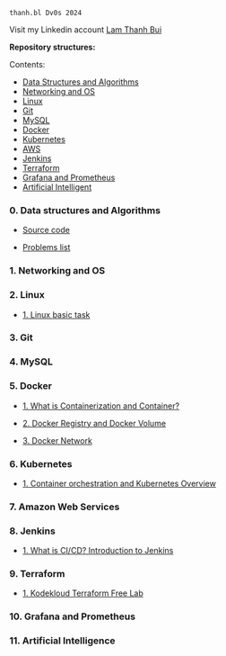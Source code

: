 `thanh.bl Dv0s 2024`

Visit my Linkedin account [Lam Thanh Bui]()

**Repository structures:**

Contents:

- [Data Structures and Algorithms](#0-data-structures-and-algorithms)
- [Networking and OS](#1-networking-and-os)
- [Linux](#2-linux)
- [Git](#3-git)
- [MySQL](#4-mysql)
- [Docker](#5-docker)
- [Kubernetes](#6-kubernetes)
- [AWS](#7-amazon-web-services)
- [Jenkins](#8-jenkins)
- [Terraform](#9-terraform)
- [Grafana and Prometheus](#10-grafana-and-prometheus)
- [Artificial Intelligent](#11-artificial-intelligence)

### 0. Data structures and Algorithms

- [Source code](https://github.com/thanhbl-hust/thanhbl-do-24/tree/main/datastructures-algorithms/src)

- [Problems list](https://github.com/thanhbl-hust/thanhbl-do-24/blob/main/datastructures-algorithms/README.md)

### 1. Networking and OS

### 2. Linux

- [1. Linux basic task]()

### 3. Git

### 4. MySQL

### 5. Docker 

- [1. What is Containerization and Container?]()

- [2. Docker Registry and Docker Volume]()

- [3. Docker Network]()

### 6. Kubernetes

- [1. Container orchestration and Kubernetes Overview]()

### 7. Amazon Web Services

### 8. Jenkins

- [1. What is CI/CD? Introduction to Jenkins]()

### 9. Terraform

- [1. Kodekloud Terraform Free Lab]()

### 10. Grafana and Prometheus

### 11. Artificial Intelligence